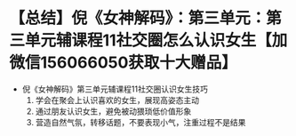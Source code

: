 # 【总结】倪《女神解码》：第三单元：第三单元辅课程11社交圈怎么认识女生【加微信156066050获取十大赠品】

-   倪《女神解码》第三单元辅课程11社交圈认识女生技巧
    1.  学会在聚会上认识喜欢的女生，展现高姿态主动
    2.  通过朋友认识女生，避免被动猥琐低价值形象
    3.  营造自然气氛，转移话题，不要表现小气，注重过程不是结果